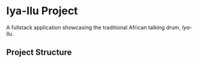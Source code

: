 # Iya-Ilu Project

A fullstack application showcasing the traditional African talking drum, _Iya-Ilu_.

## Project Structure
